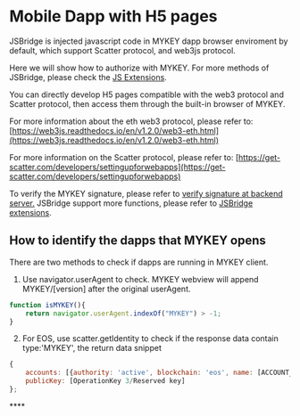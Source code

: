 # Mobile Dapp with H5 pages

JSBridge is injected javascript code in MYKEY dapp browser enviroment by default, which support Scatter protocol, and web3js protocol.

Here we will show how to authorize with MYKEY.  For more methods of JSBridge, please check the [JS Extensions](js-extensions.md).

You can directly develop H5 pages compatible with the web3 protocol and Scatter protocol,  then access them through the built-in browser of MYKEY.

For more information about the eth web3 protocol, please refer to: [https://web3js.readthedocs.io/en/v1.2.0/web3-eth.html](https://web3js.readthedocs.io/en/v1.2.0/web3-eth.html)

For more information on the Scatter protocol, please refer to: [https://get-scatter.com/developers/settingupforwebapps](https://get-scatter.com/developers/settingupforwebapps)

To verify the MYKEY signature, please refer to [verify signature at backend server.](../../third-party-login-based-on-mykey/verify-signature-on-server-backend.md) JSBridge support more functions, please refer to [JSBridge extensions](js-extensions.md).

## How to identify the dapps that MYKEY opens

There are two methods to check if dapps are running in MYKEY client.

1. Use navigator.userAgent to check. MYKEY webview will append MYKEY/\[version\] after the original userAgent.

```javascript
function isMYKEY(){
    return navigator.userAgent.indexOf("MYKEY") > -1;
}
```

2. For EOS, use scatter.getIdentity to check if the response data contain type:'MYKEY', the return data snippet

```javascript
{
    accounts: [{authority: 'active', blockchain: 'eos', name: [ACCOUNT_NAME], type: 'MYKEY'}],
    publicKey: [OperationKey 3/Reserved key]
};
```





\*\*\*\*



## 

